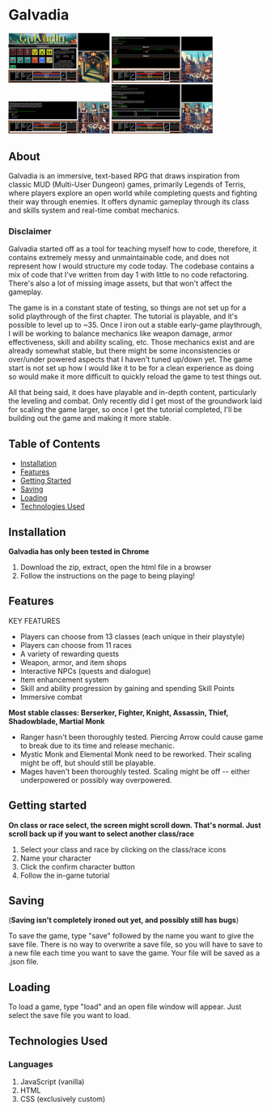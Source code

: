 # Galvadia
  <img src="images/screenshots/character_creation.png" alt="character creation" width=200 /> <img src="images/screenshots/inventory.png" alt="inventory" width=200 /> <img src="images/screenshots/town_square.png" alt="town square" width=200 /> <img src="images/screenshots/weapon_shop.png" alt="weapon shop" width=200 />

  
## About
Galvadia is an immersive, text-based RPG that draws inspiration from classic MUD (Multi-User Dungeon) games, primarily Legends of Terris, where players explore an open world while completing quests and fighting their way through enemies. It offers dynamic gameplay through its class and skills system and real-time combat mechanics.

### Disclaimer
Galvadia started off as a tool for teaching myself how to code, therefore, it contains extremely messy and unmaintainable code, and does not represent how I would structure my code today. The codebase contains a mix of code that I've written from day 1 with little to no code refactoring. There's also a lot of missing image assets, but that won't affect the gameplay.

The game is in a constant state of testing, so things are not set up for a solid playthrough of the first chapter. The tutorial is playable, and it's possible to level up to ~35. Once I iron out a stable early-game playthrough, I will be working to balance mechanics like weapon damage, armor effectiveness, skill and ability scaling, etc. Those mechanics exist and are already somewhat stable, but there might be some inconsistencies or over/under powered aspects that I haven't tuned up/down yet. The game start is not set up how I would like it to be for a clean experience as doing so would make it more difficult to quickly reload the game to test things out.

All that being said, it does have playable and in-depth content, particularly the leveling and combat. Only recently did I get most of the groundwork laid for scaling the game larger, so once I get the tutorial completed, I'll be building out the game and making it more stable.

## Table of Contents
- [Installation](#installation)
- [Features](#features)
- [Getting Started](#getting-started)
- [Saving](#saving)
- [Loading](#loading)
- [Technologies Used](#technologies-used)

## Installation
  **Galvadia has only been tested in Chrome**
1. Download the zip, extract, open the html file in a browser
2. Follow the instructions on the page to being playing!

## Features

KEY FEATURES
- Players can choose from 13 classes (each unique in their playstyle)
- Players can choose from 11 races
- A variety of rewarding quests
- Weapon, armor, and item shops
- Interactive NPCs (quests and dialogue)
- Item enhancement system
- Skill and ability progression by gaining and spending Skill Points
- Immersive combat

**Most stable classes: Berserker, Fighter, Knight, Assassin, Thief, Shadowblade, Martial Monk**
- Ranger hasn't been thoroughly tested. Piercing Arrow could cause game to break due to its time and release mechanic.
- Mystic Monk and Elemental Monk need to be reworked. Their scaling might be off, but should still be playable.
- Mages haven't been thoroughly tested. Scaling might be off -- either underpowered or possibly way overpowered. 

## Getting started

**On class or race select, the screen might scroll down. That's normal. Just scroll back up if you want to select another class/race**

1. Select your class and race by clicking on the class/race icons
2. Name your character
3. Click the confirm character button
4. Follow the in-game tutorial



## Saving
(**Saving isn't completely ironed out yet, and possibly still has bugs**)

To save the game, type "save" followed by the name you want to give the save file. There is no way to overwrite a save file, so you will have to save to a new file each time you want to save the game. Your file will be saved as a .json file.

## Loading

To load a game, type "load" and an open file window will appear. Just select the save file you want to load.
  
## Technologies Used

### Languages
1. JavaScript (vanilla)
2. HTML
3. CSS (exclusively custom)


